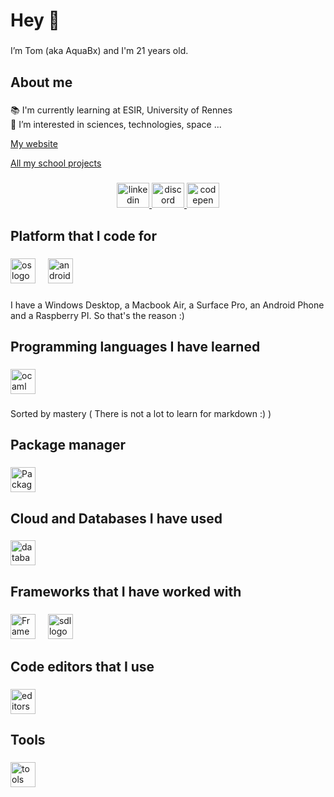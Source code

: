<!---
AquaBx/AquaBx is a ✨ special ✨ repository because its `README.md` (this file) appears on your GitHub profile.
You can click the Preview link to take a look at your changes.
--->
<h1 align="left">Hey 👋</h1>

###

<p align="left">I’m Tom (aka AquaBx) and I'm 21 years old.</p>

###

<h2 align="left">About me</h2>

###

<p align="left">📚 I'm currently learning at ESIR, University of Rennes<br>👀 I’m interested in sciences, technologies, space ...</p>

<a href="https://www.aquabx.ovh">My website</a>

<a href="https://github.com/AquaBxSchool">All my school projects</a>

###

<div align="center">
  <a href="https://fr.linkedin.com/in/tom-chauvel" target="_blank">
    <img src="https://raw.githubusercontent.com/maurodesouza/profile-readme-generator/master/src/assets/icons/social/linkedin/default.svg" width="52" height="40" alt="linkedin logo"  />
  </a>
  <a href="https://discord.com/users/163696573686087680" target="_blank">
    <img src="https://raw.githubusercontent.com/maurodesouza/profile-readme-generator/master/src/assets/icons/social/discord/default.svg" width="52" height="40" alt="discord logo"  />
  </a>
  <a href="https://codepen.io/AquaBx" target="_blank">
    <img src="https://raw.githubusercontent.com/maurodesouza/profile-readme-generator/master/src/assets/icons/social/codepen/default.svg" width="52" height="40" alt="codepen logo"  />
  </a>
</div>

###

<h2 align="left">Platform that I code for</h2>

###

<div align="left">
  <img src="https://skillicons.dev/icons?i=windows,apple,linux,android" height="40" alt="os logo"  />
  <img width="12" />
  <img src="https://cdn.simpleicons.org/android/3DDC84" height="40" alt="android logo"  />
</div>

###

<p align="left">I have a Windows Desktop, a Macbook Air, a Surface Pro, an Android Phone and a Raspberry PI. So that's the reason :)</p>

###

<h2 align="left">Programming languages I have learned</h2>

###

<div align="left">
  <img src="https://skillicons.dev/icons?i=markdown,ts,js,html,css,py,cpp,java,php,ocaml" height="40" alt="ocaml logo"  />
</div>

###

<p align="left">Sorted by mastery ( There is not a lot to learn for markdown :) )</p>

###

<h2 align="left">Package manager</h2>

###

<div align="left">
  <img src="https://skillicons.dev/icons?i=nodejs,cmake,maven,meson" height="40" alt="Packages"  />
</div>

###

<h2 align="left">Cloud and Databases I have used</h2>

###

<div align="left">
  <img src="https://skillicons.dev/icons?i=mysql,postgres,sqlite,aws,dynamodb" height="40" alt="databases"  />
</div>

###

<h2 align="left">Frameworks that I have worked with</h2>

###

<div align="left">
  <img src="https://skillicons.dev/icons?i=svelte,vue,angular,react,astro,tauri,flutter,nestjs,vite,tailwind,pytorch,opencv,numpy" height="40" alt="Frameworks"  />
  <img width="12" />
  <img src="https://cdn.jsdelivr.net/gh/devicons/devicon/icons/sdl/sdl-original.svg" height="40" alt="sdl logo"  />
</div>

###

<h2 align="left">Code editors that I use</h2>

###

<div align="left">
  <img src="https://skillicons.dev/icons?i=vscode,webstorm,idea,pycharm,clion,androidstudio" height="40" height="40" alt="editors"  />
</div>

###

<h2 align="left">Tools</h2>

###

<div align="left">
  <img src="https://skillicons.dev/icons?i=docker,github,figma,obsidian,notion,git,google" height="40" alt="tools"  />
</div>

###

<div style="display:flex; justify-content: space-between;">
  
<img alt="" src="https://github-readme-stats-tom-chauvels-projects.vercel.app/api?username=aquabx&theme=tokyonight&show=reviews,discussions_started,discussions_answered,prs_merged,prs_merged_percentage&exclude_repo=mesa">
<img alt="" src="https://github-readme-stats-tom-chauvels-projects.vercel.app/api/top-langs?username=aquabx&theme=tokyonight&exclude_repo=mesa">

</div>

